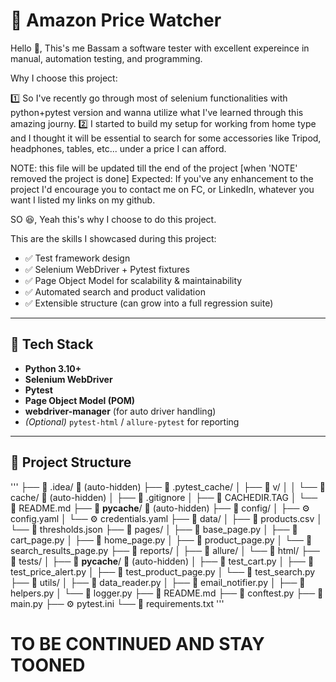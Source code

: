 # 🛒 Amazon Price Watcher

Hello 👋,
This's me Bassam a software tester with excellent expereince in manual, automation testing, and programming.

Why I choose this project: 

1️⃣ So I've recently go through most of selenium functionalities with python+pytest version and wanna utilize what I've learned through this amazing journy.
2️⃣ I started to build my setup for working from home type and I thought it will be essential to search for some accessories like Tripod, headphones, tables, etc... under a price I can afford.

NOTE: this file will be updated till the end of the project [when 'NOTE' removed the project is done]
Expected: If you've any enhancement to the project I'd encourage you to contact me on FC, or LinkedIn, whatever you want I listed my links on my github.

SO 😆, Yeah this's why I choose to do this project.

This are the skills I showcased during this project:
- ✅ Test framework design
- ✅ Selenium WebDriver + Pytest fixtures
- ✅ Page Object Model for scalability & maintainability
- ✅ Automated search and product validation
- ✅ Extensible structure (can grow into a full regression suite)

---

## 🚀 Tech Stack

- **Python 3.10+**
- **Selenium WebDriver**
- **Pytest**
- **Page Object Model (POM)**
- **webdriver-manager** (for auto driver handling)
- *(Optional)* `pytest-html` / `allure-pytest` for reporting

---

## 📂 Project Structure
'''
├── 📁 .idea/ 🚫 (auto-hidden)
├── 📁 .pytest_cache/
│   ├── 📁 v/
│   │   └── 📁 cache/ 🚫 (auto-hidden)
│   ├── 🚫 .gitignore
│   ├── 📄 CACHEDIR.TAG
│   └── 📖 README.md
├── 📁 __pycache__/ 🚫 (auto-hidden)
├── 📁 config/
│   ├── ⚙️ config.yaml
│   └── ⚙️ credentials.yaml
├── 📁 data/
│   ├── 📄 products.csv
│   └── 📄 thresholds.json
├── 📁 pages/
│   ├── 🐍 base_page.py
│   ├── 🐍 cart_page.py
│   ├── 🐍 home_page.py
│   ├── 🐍 product_page.py
│   └── 🐍 search_results_page.py
├── 📁 reports/
│   ├── 📁 allure/
│   └── 📁 html/
├── 📁 tests/
│   ├── 📁 __pycache__/ 🚫 (auto-hidden)
│   ├── 🐍 test_cart.py
│   ├── 🐍 test_price_alert.py
│   ├── 🐍 test_product_page.py
│   └── 🐍 test_search.py
├── 📁 utils/
│   ├── 🐍 data_reader.py
│   ├── 🐍 email_notifier.py
│   ├── 🐍 helpers.py
│   └── 🐍 logger.py
├── 📖 README.md
├── 🐍 conftest.py
├── 🐍 main.py
├── ⚙️ pytest.ini
└── 📄 requirements.txt
'''

# TO BE CONTINUED AND STAY TOONED